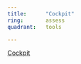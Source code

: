 ```yaml
---
title:      "Cockpit"
ring:       assess
quadrant:   tools

---
```

[Cockpit](https://getcockpit.com/)